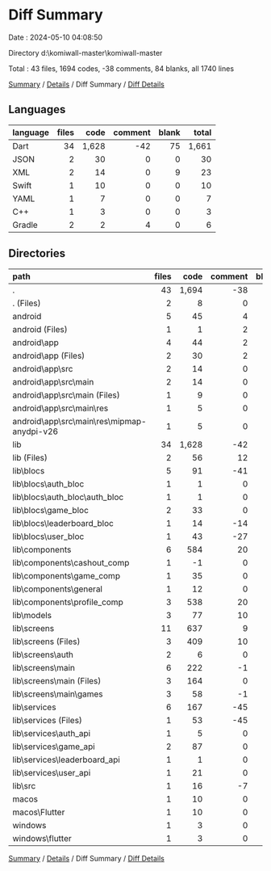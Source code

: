 # Diff Summary

Date : 2024-05-10 04:08:50

Directory d:\\komiwall-master\\komiwall-master

Total : 43 files,  1694 codes, -38 comments, 84 blanks, all 1740 lines

[Summary](results.md) / [Details](details.md) / Diff Summary / [Diff Details](diff-details.md)

## Languages
| language | files | code | comment | blank | total |
| :--- | ---: | ---: | ---: | ---: | ---: |
| Dart | 34 | 1,628 | -42 | 75 | 1,661 |
| JSON | 2 | 30 | 0 | 0 | 30 |
| XML | 2 | 14 | 0 | 9 | 23 |
| Swift | 1 | 10 | 0 | 0 | 10 |
| YAML | 1 | 7 | 0 | 0 | 7 |
| C++ | 1 | 3 | 0 | 0 | 3 |
| Gradle | 2 | 2 | 4 | 0 | 6 |

## Directories
| path | files | code | comment | blank | total |
| :--- | ---: | ---: | ---: | ---: | ---: |
| . | 43 | 1,694 | -38 | 84 | 1,740 |
| . (Files) | 2 | 8 | 0 | 0 | 8 |
| android | 5 | 45 | 4 | 9 | 58 |
| android (Files) | 1 | 1 | 2 | 0 | 3 |
| android\\app | 4 | 44 | 2 | 9 | 55 |
| android\\app (Files) | 2 | 30 | 2 | 0 | 32 |
| android\\app\\src | 2 | 14 | 0 | 9 | 23 |
| android\\app\\src\\main | 2 | 14 | 0 | 9 | 23 |
| android\\app\\src\\main (Files) | 1 | 9 | 0 | 9 | 18 |
| android\\app\\src\\main\\res | 1 | 5 | 0 | 0 | 5 |
| android\\app\\src\\main\\res\\mipmap-anydpi-v26 | 1 | 5 | 0 | 0 | 5 |
| lib | 34 | 1,628 | -42 | 75 | 1,661 |
| lib (Files) | 2 | 56 | 12 | 3 | 71 |
| lib\\blocs | 5 | 91 | -41 | 7 | 57 |
| lib\\blocs\\auth_bloc | 1 | 1 | 0 | 1 | 2 |
| lib\\blocs\\auth_bloc\\auth_bloc | 1 | 1 | 0 | 1 | 2 |
| lib\\blocs\\game_bloc | 2 | 33 | 0 | 4 | 37 |
| lib\\blocs\\leaderboard_bloc | 1 | 14 | -14 | 0 | 0 |
| lib\\blocs\\user_bloc | 1 | 43 | -27 | 2 | 18 |
| lib\\components | 6 | 584 | 20 | 19 | 623 |
| lib\\components\\cashout_comp | 1 | -1 | 0 | 0 | -1 |
| lib\\components\\game_comp | 1 | 35 | 0 | 3 | 38 |
| lib\\components\\general | 1 | 12 | 0 | 0 | 12 |
| lib\\components\\profile_comp | 3 | 538 | 20 | 16 | 574 |
| lib\\models | 3 | 77 | 10 | 15 | 102 |
| lib\\screens | 11 | 637 | 9 | 12 | 658 |
| lib\\screens (Files) | 3 | 409 | 10 | 13 | 432 |
| lib\\screens\\auth | 2 | 6 | 0 | 1 | 7 |
| lib\\screens\\main | 6 | 222 | -1 | -2 | 219 |
| lib\\screens\\main (Files) | 3 | 164 | 0 | 1 | 165 |
| lib\\screens\\main\\games | 3 | 58 | -1 | -3 | 54 |
| lib\\services | 6 | 167 | -45 | 19 | 141 |
| lib\\services (Files) | 1 | 53 | -45 | 2 | 10 |
| lib\\services\\auth_api | 1 | 5 | 0 | 0 | 5 |
| lib\\services\\game_api | 2 | 87 | 0 | 15 | 102 |
| lib\\services\\leaderboard_api | 1 | 1 | 0 | 0 | 1 |
| lib\\services\\user_api | 1 | 21 | 0 | 2 | 23 |
| lib\\src | 1 | 16 | -7 | 0 | 9 |
| macos | 1 | 10 | 0 | 0 | 10 |
| macos\\Flutter | 1 | 10 | 0 | 0 | 10 |
| windows | 1 | 3 | 0 | 0 | 3 |
| windows\\flutter | 1 | 3 | 0 | 0 | 3 |

[Summary](results.md) / [Details](details.md) / Diff Summary / [Diff Details](diff-details.md)